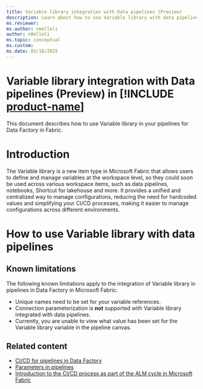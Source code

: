 ```yaml
---
title: Variable library integration with Data pipelines (Preview)
description: Learn about how to use Variable library with data pipelines. 
ms.reviewer: 
ms.author: noelleli
author: n0elleli
ms.topic: conceptual
ms.custom:
ms.date: 03/18/2025
---
```


# Variable library integration with Data pipelines (Preview) in [!INCLUDE [product-name](../includes/product-name.md)]

This document describes how to use Variable library in your pipelines for Data Factory in Fabric.

# Introduction

The Variable library is a new item type in Microsoft Fabric that allows users to define and manage variables at the workspace level, so they could soon be used across various workspace items, such as data pipelines, notebooks, Shortcut for lakehouse and more. It provides a unified and centralized way to manage configurations, reducing the need for hardcoded values and simplifying your CI/CD processes, making it easier to manage configurations across different environments.

# How to use Variable library with data pipelines







## Known limitations

The following known limitations apply to the integration of Variable library in pipelines in Data Factory in Microsoft Fabric:

- Unique names need to be set for your variable references.
- Connection parameterization is **not** supported with Variable library integrated with data pipelines. 
- Currently, you are unable to view what value has been set for the Variable library variable in the pipeline canvas. 



## Related content

- [CI/CD for pipelines in Data Factory](../datafactory/cicd-pipelines.md)
- [Parameters in pipelines](../datafactory/parameters.md)
- [Introduction to the CI/CD process as part of the ALM cycle in Microsoft Fabric](../cicd/cicd-overview.md?source=recommendations)
